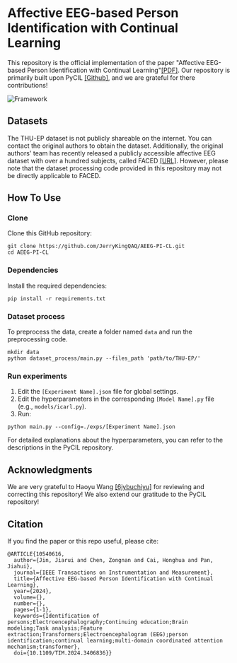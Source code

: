 # Affective EEG-based Person Identification with Continual Learning
This repository is the official implementation of the paper "Affective EEG-based Person Identification with Continual Learning"[[PDF]](https://ieeexplore.ieee.org/document/10540616). Our repository is primarily built upon PyCIL [[Github]](https://github.com/G-U-N/PyCIL), and we are grateful for there contributions!

![Framework](/images/framework.png)



## Datasets

The THU-EP dataset is not publicly shareable on the internet. You can contact the original authors to obtain the dataset. Additionally, the original authors' team has recently released a publicly accessible affective EEG dataset with over a hundred subjects, called FACED [[URL]](https://www.synapse.org/#!Synapse:syn50614194/wiki/620378). However, please note that the dataset processing code provided in this repository may not be directly applicable to FACED.


## How To Use

### Clone

Clone this GitHub repository:

```
git clone https://github.com/JerryKingQAQ/AEEG-PI-CL.git
cd AEEG-PI-CL
```

### Dependencies

Install the required dependencies:

```
pip install -r requirements.txt
```

### Dataset process

To preprocess the data, create a folder named `data` and run the preprocessing code.

```
mkdir data
python dataset_process/main.py --files_path 'path/to/THU-EP/'
```

### Run experiments

1. Edit the `[Experiment Name].json` file for global settings.
2. Edit the hyperparameters in the corresponding `[Model Name].py` file (e.g., `models/icarl.py`).
3. Run:

```
python main.py --config=./exps/[Experiment Name].json
```

For detailed explanations about the hyperparameters, you can refer to the descriptions in the PyCIL repository.



## Acknowledgments

We are very grateful to Haoyu Wang [[6jybuchiyu]](https://github.com/6jybuchiyu) for reviewing and correcting this repository! We also extend our gratitude to the PyCIL repository!



## Citation

If you find the paper or this repo useful, please cite:

```
@ARTICLE{10540616,
  author={Jin, Jiarui and Chen, Zongnan and Cai, Honghua and Pan, Jiahui},
  journal={IEEE Transactions on Instrumentation and Measurement}, 
  title={Affective EEG-based Person Identification with Continual Learning}, 
  year={2024},
  volume={},
  number={},
  pages={1-1},
  keywords={Identification of persons;Electroencephalography;Continuing education;Brain modeling;Task analysis;Feature extraction;Transformers;Electroencephalogram (EEG);person identification;continual learning;multi-domain coordinated attention mechanism;transformer},
  doi={10.1109/TIM.2024.3406836}}
```


